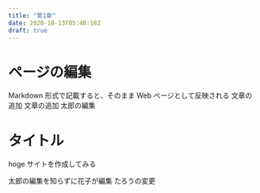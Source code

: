 ```yaml
---
title: "第1章"
date: 2020-10-13T05:40:18Z
draft: true
---
```



# ページの編集
Markdown 形式で記載すると、そのまま Web ページとして反映される
文章の追加
文章の追加
太郎の編集

# タイトル
hoge サイトを作成してみる


太郎の編集を知らずに花子が編集
たろうの変更

